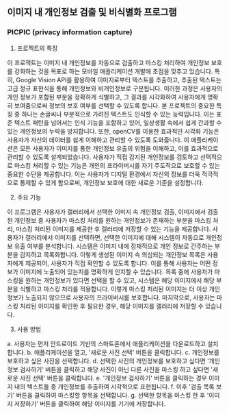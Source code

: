 ## 이미지 내 개인정보 검출 및 비식별화 프로그램

###  PICPIC (privacy information capture)



1. 프로젝트의 특징
   
이 프로젝트는 이미지 내 개인정보를 자동으로 검출하고 마스킹 처리하여 개인정보 보호를 강화하는 것을 목표로 하는 모바일 애플리케이션 개발에 초점을 맞추고 있습니다. 특히, Google Vision API를 활용하여 이미지로부터 텍스트를 추출하고, 추출된 텍스트는 고급 정규 표현식을 통해 개인정보와 비개인정보로 구분됩니다. 이러한 과정은 사용자의 개인 정보가 포함된 부분을 정확하게 식별하고, 그 결과를 시각화하여 사용자에게 명확히 보여줌으로써 정보의 보호 여부를 선택할 수 있도록 합니다.
본 프로젝트의 중요한 특징 중 하나는 손글씨나 부분적으로 가려진 텍스트도 인식할 수 있는 능력입니다. 이는 표준 텍스트 패턴을 넘어서는 인식 기능을 포함하고 있어, 일상생활 속에서 쉽게 간과할 수 있는 개인정보의 누락을 방지합니다. 또한, openCV를 이용한 효과적인 시각화 기능은 사용자가 자신의 데이터를 쉽게 이해하고 관리할 수 있도록 도와줍니다.
이 애플리케이션은 모든 사용자가 이미지를 통한 개인정보 유출의 위험을 이해하고, 이를 효과적으로 관리할 수 있도록 설계되었습니다. 사용자가 직접 감지된 개인정보를 검토하고 선택적으로 마스킹 처리할 수 있는 기능은 개인의 프라이버시를 자기 주도적으로 보호할 수 있는 중요한 수단을 제공합니다. 이는 사용자가 디지털 환경에서 자신의 정보를 더욱 적극적으로 통제할 수 있게 함으로써, 개인정보 보호에 대한 새로운 기준을 설정합니다.

2. 주요 기능
   
이 프로그램은 사용자가 갤러리에서 선택한 이미지 속 개인정보 검출, 이미지에서 검출된 개인정보 중 사용자가 마스킹 처리를 원하는 개인정보가 존재하는 부분을 마스킹 처리, 마스킹 처리된 이미지를 제공한 후 갤러리에 저장할 수 있는 기능을 제공합니다.
사용자가 갤러리에서 이미지를 선택하면, 선택한 이미지에 대해 시스템이 자동으로 개인정보 유출 여부를 분석합니다. 시스템은 이미지 내에 잠재적으로 개인 정보로 간주하는 부분을 감지하고 목록화합니다. 이렇게 생성된 이미지 속 의심되는 개인정보 목록은 사용자에게 제공되어, 사용자가 직접 확인할 수 있도록 합니다. 이를 통해 사용자는 어떤 정보가 이미지에 노출되어 있는지를 명확하게 인지할 수 있습니다.
목록 중에 사용자가 마스킹을 원하는 개인정보가 있다면 선택을 할 수 있고, 시스템은 해당 이미지에서 해당 부분을 식별하고 마스킹 처리를 적용합니다. 이렇게 마스킹 처리된 이미지는 더 이상 개인정보가 노출되지 않으므로 사용자의 프라이버시를 보호합니다.
마지막으로, 사용자는 마스킹 처리된 이미지를 확인한 후 필요한 경우, 해당 이미지를 갤러리에 저장할 수 있습니다.

3. 사용 방법
   
a. 사용자는 먼저 안드로이드 기반의 스마트폰에서 애플리케이션을 다운로드하고 설치합니다.
b. 애플리케이션을 열고, '새로운 사진 선택' 버튼을 클릭합니다.
c. 개인정보를 보호하고 싶은 사진을 선택합니다.
d. 선택한 사진의 개인정보를 보호하고 싶다면 '개인정보 검사하기' 버튼을 클릭하고 해당 사진이 아닌 다른 사진을 마스킹 하고 싶다면 '새로운 사진 선택' 버튼을 클릭합니다.
e. '개인정보 검사하기' 버튼을 클릭하는 경우 이미지 내의 텍스트들 중 개인정보를 추출하여 시각적으로 표현됩니다.
f. 이후 '검출 목록 보기' 버튼을 클릭하여 마스킹할 항목을 선택합니다.
g. 선택한 항목을 마스킹 한 후 '이미지 저장하기' 버튼을 클릭하여 해당 이미지를 기기에 저장합니다.


